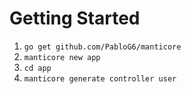 # Getting Started
1. `go get github.com/PabloG6/manticore`
2. `manticore new app`
3. `cd app`
5. `manticore generate controller user`
